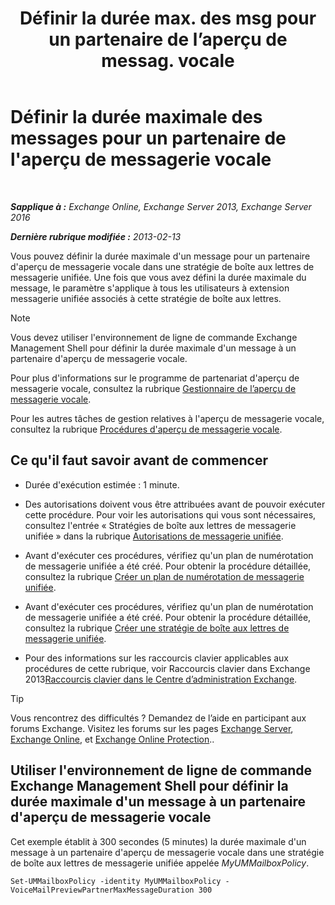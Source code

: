 ﻿---
title: 'Définir la durée max. des msg pour un partenaire de l’aperçu de messag. vocale'
TOCTitle: Définir la durée maximale des messages pour un partenaire de l'aperçu de messagerie vocale
ms:assetid: 18f928ff-f4cc-4eed-a466-de13388780b3
ms:mtpsurl: https://technet.microsoft.com/fr-fr/library/Ff630912(v=EXCHG.150)
ms:contentKeyID: 51407162
ms.date: 05/23/2018
mtps_version: v=EXCHG.150
ms.translationtype: MT
---

# Définir la durée maximale des messages pour un partenaire de l'aperçu de messagerie vocale

 

_**Sapplique à :** Exchange Online, Exchange Server 2013, Exchange Server 2016_

_**Dernière rubrique modifiée :** 2013-02-13_

Vous pouvez définir la durée maximale d'un message pour un partenaire d'aperçu de messagerie vocale dans une stratégie de boîte aux lettres de messagerie unifiée. Une fois que vous avez défini la durée maximale du message, le paramètre s'applique à tous les utilisateurs à extension messagerie unifiée associés à cette stratégie de boîte aux lettres.

> [!NOTE]
> Vous devez utiliser l'environnement de ligne de commande Exchange Management Shell pour définir la durée maximale d'un message à un partenaire d'aperçu de messagerie vocale.


Pour plus d'informations sur le programme de partenariat d'aperçu de messagerie vocale, consultez la rubrique [Gestionnaire de l’aperçu de messagerie vocale](https://docs.microsoft.com/fr-fr/exchange/voice-mail-unified-messaging/set-up-client-voice-mail-features/voice-mail-preview-advisor).

Pour les autres tâches de gestion relatives à l'aperçu de messagerie vocale, consultez la rubrique [Procédures d'aperçu de messagerie vocale](https://docs.microsoft.com/fr-fr/exchange/voice-mail-unified-messaging/set-up-client-voice-mail-features/voice-mail-preview-procedures).

## Ce qu'il faut savoir avant de commencer

  - Durée d'exécution estimée : 1 minute.

  - Des autorisations doivent vous être attribuées avant de pouvoir exécuter cette procédure. Pour voir les autorisations qui vous sont nécessaires, consultez l'entrée « Stratégies de boîte aux lettres de messagerie unifiée » dans la rubrique [Autorisations de messagerie unifiée](unified-messaging-permissions-exchange-2013-help.md).

  - Avant d'exécuter ces procédures, vérifiez qu'un plan de numérotation de messagerie unifiée a été créé. Pour obtenir la procédure détaillée, consultez la rubrique [Créer un plan de numérotation de messagerie unifiée](https://docs.microsoft.com/fr-fr/exchange/voice-mail-unified-messaging/connect-voice-mail-system/create-um-dial-plan).

  - Avant d'exécuter ces procédures, vérifiez qu'un plan de numérotation de messagerie unifiée a été créé. Pour obtenir la procédure détaillée, consultez la rubrique [Créer une stratégie de boîte aux lettres de messagerie unifiée](create-a-um-mailbox-policy-exchange-2013-help.md).

  - Pour des informations sur les raccourcis clavier applicables aux procédures de cette rubrique, voir Raccourcis clavier dans Exchange 2013[Raccourcis clavier dans le Centre d’administration Exchange](keyboard-shortcuts-in-the-exchange-admin-center-exchange-online-protection-help.md).

> [!TIP]
> Vous rencontrez des difficultés ? Demandez de l’aide en participant aux forums Exchange. Visitez les forums sur les pages <a href="https://go.microsoft.com/fwlink/p/?linkid=60612">Exchange Server</a>, <a href="https://go.microsoft.com/fwlink/p/?linkid=267542">Exchange Online</a>, et <a href="https://go.microsoft.com/fwlink/p/?linkid=285351">Exchange Online Protection</a>..


## Utiliser l'environnement de ligne de commande Exchange Management Shell pour définir la durée maximale d'un message à un partenaire d'aperçu de messagerie vocale

Cet exemple établit à 300 secondes (5 minutes) la durée maximale d'un message à un partenaire d'aperçu de messagerie vocale dans une stratégie de boîte aux lettres de messagerie unifiée appelée *MyUMMailboxPolicy*.

    Set-UMMailboxPolicy -identity MyUMMailboxPolicy -VoiceMailPreviewPartnerMaxMessageDuration 300

